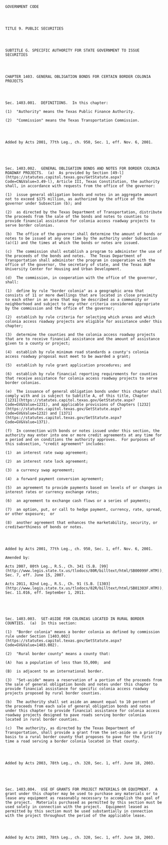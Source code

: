 ﻿
    
    
    	
    					
    
    
    GOVERNMENT CODE
    
      
    
    
    TITLE 9. PUBLIC SECURITIES
    
      
    
    
    SUBTITLE G. SPECIFIC AUTHORITY FOR STATE GOVERNMENT TO ISSUE SECURITIES
    
      
    
    
    CHAPTER 1403. GENERAL OBLIGATION BONDS FOR CERTAIN BORDER COLONIA PROJECTS
    
      
    
    
    Sec. 1403.001.  DEFINITIONS.  In this chapter:
    
    (1)  "Authority" means the Texas Public Finance Authority.
    
    (2)  "Commission" means the Texas Transportation Commission.
    
    
    
    
    Added by Acts 2001, 77th Leg., ch. 950, Sec. 1, eff. Nov. 6, 2001.
    
    
    
    
    
    Sec. 1403.002.  GENERAL OBLIGATION BONDS AND NOTES FOR BORDER COLONIA ROADWAY PROJECTS.  (a)  As provided by Section [49-l](https://statutes.capitol.texas.gov/GetStatute.aspx?Code=CN&Value=3.49-l), Article III, Texas Constitution, the authority shall, in accordance with requests from the office of the governor:
    
    (1)  issue general obligation bonds and notes in an aggregate amount not to exceed $175 million, as authorized by the office of the governor under Subsection (b); and
    
    (2)  as directed by the Texas Department of Transportation, distribute the proceeds from the sale of the bonds and notes to counties to provide financial assistance for colonia access roadway projects to serve border colonias.
    
    (b)  The office of the governor shall determine the amount of bonds or notes to be issued at any one time by the authority under Subsection (a)(1) and the times at which the bonds or notes are issued.
    
    (c)  The commission shall establish a program to administer the use of the proceeds of the bonds and notes.  The Texas Department of Transportation shall administer the program in cooperation with the office of the governor, the secretary of state, and the Texas A&M University Center for Housing and Urban Development.
    
    (d)  The commission, in cooperation with the office of the governor, shall:
    
    (1)  define by rule "border colonia" as a geographic area that consists of 11 or more dwellings that are located in close proximity to each other in an area that may be described as a community or neighborhood and subject to any other criteria considered appropriate by the commission and the office of the governor;
    
    (2)  establish by rule criteria for selecting which areas and which colonia access roadway projects are eligible for assistance under this chapter;
    
    (3)  determine the counties and the colonia access roadway projects that are to receive financial assistance and the amount of assistance given to a county or project;
    
    (4)  establish by rule minimum road standards a county's colonia access roadway proposal must meet to be awarded a grant;
    
    (5)  establish by rule grant application procedures; and
    
    (6)  establish by rule financial reporting requirements for counties that receive assistance for colonia access roadway projects to serve border colonias.
    
    (e)  The issuance of general obligation bonds under this chapter shall comply with and is subject to Subtitle A, of this title, Chapter [1231](https://statutes.capitol.texas.gov/GetStatute.aspx?Code=GV&Value=1231), and applicable provisions of Chapters [1232](https://statutes.capitol.texas.gov/GetStatute.aspx?Code=GV&Value=1232) and [1371](https://statutes.capitol.texas.gov/GetStatute.aspx?Code=GV&Value=1371).
    
    (f)  In connection with bonds or notes issued under this section, the authority may enter into one or more credit agreements at any time for a period and on conditions the authority approves.  For purposes of this subsection, "credit agreement" includes:
    
    (1)  an interest rate swap agreement;
    
    (2)  an interest rate lock agreement;
    
    (3)  a currency swap agreement;
    
    (4)  a forward payment conversion agreement;
    
    (5)  an agreement to provide payments based on levels of or changes in interest rates or currency exchange rates;
    
    (6)  an agreement to exchange cash flows or a series of payments;
    
    (7)  an option, put, or call to hedge payment, currency, rate, spread, or other exposure;  or
    
    (8)  another agreement that enhances the marketability, security, or creditworthiness of bonds or notes.
    
    
    
    
    Added by Acts 2001, 77th Leg., ch. 950, Sec. 1, eff. Nov. 6, 2001.
    
    Amended by: 
    
    Acts 2007, 80th Leg., R.S., Ch. 341 (S.B. [99](http://www.legis.state.tx.us/tlodocs/80R/billtext/html/SB00099F.HTM)), Sec. 7, eff. June 15, 2007.
    
    Acts 2011, 82nd Leg., R.S., Ch. 91 (S.B. [1303](http://www.legis.state.tx.us/tlodocs/82R/billtext/html/SB01303F.HTM)), Sec. 11.016, eff. September 1, 2011.
    
    
    
    
    
    Sec. 1403.003.  SET-ASIDE FOR COLONIAS LOCATED IN RURAL BORDER COUNTIES.  (a)  In this section:
    
    (1)  "Border colonia" means a border colonia as defined by commission rule under Section [1403.002](https://statutes.capitol.texas.gov/GetStatute.aspx?Code=GV&Value=1403.002).
    
    (2)  "Rural border county" means a county that:
    
    (A)  has a population of less than 55,000;  and
    
    (B)  is adjacent to an international border.
    
    (3)  "Set-aside" means a reservation of a portion of the proceeds from the sale of general obligation bonds and notes under this chapter to provide financial assistance for specific colonia access roadway projects proposed by rural border counties.
    
    (b)  The authority shall set aside an amount equal to 10 percent of the proceeds from each sale of general obligation bonds and notes under this chapter to provide financial assistance for colonia access roadway projects designed to pave roads serving border colonias located in rural border counties.
    
    (c)  The authority, as directed by the Texas Department of Transportation, shall provide a grant from the set-aside on a priority basis to a rural border county that proposes to pave for the first time a road serving a border colonia located in that county.
    
    
    
    
    Added by Acts 2003, 78th Leg., ch. 320, Sec. 1, eff. June 18, 2003.
    
    
    
    
    
    Sec. 1403.004.  USE OF GRANTS FOR PROJECT MATERIALS OR EQUIPMENT.  A grant under this chapter may be used to purchase any materials or to lease any equipment as reasonably necessary to accomplish the goal of the project.  Materials purchased as permitted by this section must be used solely in connection with the project.  Equipment leased as permitted by this section must be used substantially in connection with the project throughout the period of the applicable lease.
    
    
    
    
    Added by Acts 2003, 78th Leg., ch. 320, Sec. 1, eff. June 18, 2003.
    
    
    
    
    				

